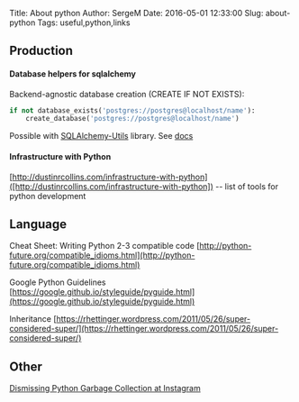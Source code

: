 Title: About python
Author: SergeM
Date: 2016-05-01 12:33:00
Slug: about-python
Tags: useful,python,links


## Production

#### Database helpers for sqlalchemy

Backend-agnostic database creation (CREATE IF NOT EXISTS):

```python
if not database_exists('postgres://postgres@localhost/name'):
    create_database('postgres://postgres@localhost/name')
```  

Possible with [SQLAlchemy-Utils](https://github.com/kvesteri/sqlalchemy-utils) library. See [docs](http://sqlalchemy-utils.readthedocs.io/en/latest/database_helpers.html)


#### Infrastructure with Python 
[http://dustinrcollins.com/infrastructure-with-python]([http://dustinrcollins.com/infrastructure-with-python])
-- list of tools for python development

## Language

Cheat Sheet: Writing Python 2-3 compatible code
[http://python-future.org/compatible_idioms.html](http://python-future.org/compatible_idioms.html)

Google Python Guidelines
[https://google.github.io/styleguide/pyguide.html](https://google.github.io/styleguide/pyguide.html)

Inheritance
[https://rhettinger.wordpress.com/2011/05/26/super-considered-super/](https://rhettinger.wordpress.com/2011/05/26/super-considered-super/)

## Other 

[Dismissing Python Garbage Collection at Instagram](https://engineering.instagram.com/dismissing-python-garbage-collection-at-instagram-4dca40b29172)
